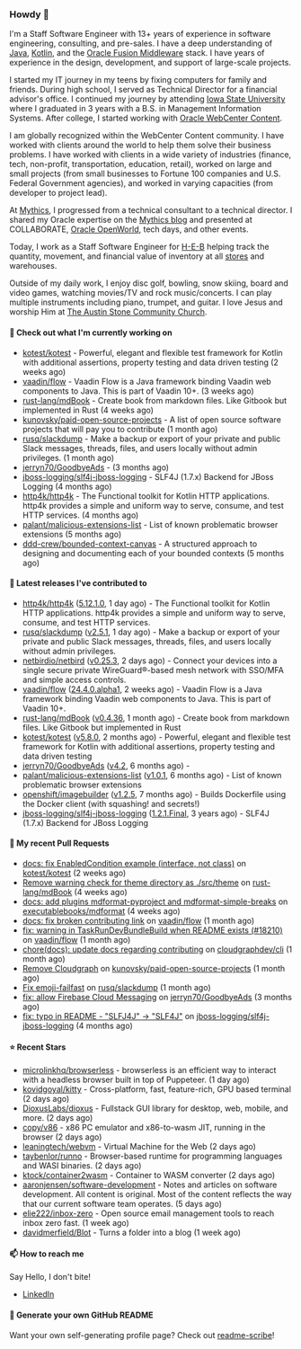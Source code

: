 ### Howdy 👋

I'm a Staff Software Engineer with 13+ years of experience in software engineering, consulting, and pre-sales. I have a deep understanding of [Java](https://www.oracle.com/java/), [Kotlin](https://kotlinlang.org/), and the [Oracle Fusion Middleware](https://www.oracle.com/middleware/) stack. I have years of experience in the design, development, and support of large-scale projects.

I started my IT journey in my teens by fixing computers for family and friends. During high school, I served as Technical Director for a financial advisor's office. I continued my journey by attending [Iowa State University](https://www.iastate.edu/) where I graduated in 3 years with a B.S. in Management Information Systems. After college, I started working with [Oracle WebCenter Content](https://docs.oracle.com/en/middleware/webcenter/content/12.2.1.4/).

I am globally recognized within the WebCenter Content community. I have worked with clients around the world to help them solve their business problems. I have worked with clients in a wide variety of industries (finance, tech, non-profit, transportation, education, retail), worked on large and small projects (from small businesses to Fortune 100 companies and U.S. Federal Government agencies), and worked in varying capacities (from developer to project lead).

At [Mythics](https://www.mythics.com/), I progressed from a technical consultant to a technical director. I shared my Oracle expertise on the [Mythics blog](https://mythics.com/blog/) and presented at COLLABORATE, [Oracle OpenWorld](https://www.oracle.com/cloudworld/), tech days, and other events.

Today, I work as a Staff Software Engineer for [H-E-B](https://digital.heb.com/) helping track the quantity, movement, and financial value of inventory at all [stores](https://heb.com/store-locations) and warehouses.

Outside of my daily work, I enjoy disc golf, bowling, snow skiing, board and video games, watching movies/TV and rock music/concerts. I can play multiple instruments including piano, trumpet, and guitar. I love Jesus and worship Him at [The Austin Stone Community Church](https://austinstone.org/).

#### 👷 Check out what I'm currently working on

- [kotest/kotest](https://github.com/kotest/kotest) - Powerful, elegant and flexible test framework for Kotlin with additional assertions, property testing and data driven testing (2 weeks ago)
- [vaadin/flow](https://github.com/vaadin/flow) - Vaadin Flow is a Java framework binding Vaadin web components to Java. This is part of Vaadin 10&#43;. (3 weeks ago)
- [rust-lang/mdBook](https://github.com/rust-lang/mdBook) - Create book from markdown files. Like Gitbook but implemented in Rust (4 weeks ago)
- [kunovsky/paid-open-source-projects](https://github.com/kunovsky/paid-open-source-projects) - A list of open source software projects that will pay you to contribute  (1 month ago)
- [rusq/slackdump](https://github.com/rusq/slackdump) - Make a backup or export of your private and public Slack messages, threads, files, and users locally without admin privileges. (1 month ago)
- [jerryn70/GoodbyeAds](https://github.com/jerryn70/GoodbyeAds) -  (3 months ago)
- [jboss-logging/slf4j-jboss-logging](https://github.com/jboss-logging/slf4j-jboss-logging) - SLF4J (1.7.x) Backend for JBoss Logging (4 months ago)
- [http4k/http4k](https://github.com/http4k/http4k) - The Functional toolkit for Kotlin HTTP applications. http4k provides a simple and uniform way to serve, consume, and test HTTP services. (4 months ago)
- [palant/malicious-extensions-list](https://github.com/palant/malicious-extensions-list) - List of known problematic browser extensions (5 months ago)
- [ddd-crew/bounded-context-canvas](https://github.com/ddd-crew/bounded-context-canvas) - A structured approach to designing and documenting each of your bounded contexts (5 months ago)

#### 🔭 Latest releases I've contributed to

- [http4k/http4k](https://github.com/http4k/http4k) ([5.12.1.0](https://github.com/http4k/http4k/releases/tag/5.12.1.0), 1 day ago) - The Functional toolkit for Kotlin HTTP applications. http4k provides a simple and uniform way to serve, consume, and test HTTP services.
- [rusq/slackdump](https://github.com/rusq/slackdump) ([v2.5.1](https://github.com/rusq/slackdump/releases/tag/v2.5.1), 1 day ago) - Make a backup or export of your private and public Slack messages, threads, files, and users locally without admin privileges.
- [netbirdio/netbird](https://github.com/netbirdio/netbird) ([v0.25.3](https://github.com/netbirdio/netbird/releases/tag/v0.25.3), 2 days ago) - Connect your devices into a single secure private WireGuard®-based mesh network with SSO/MFA and simple access controls.
- [vaadin/flow](https://github.com/vaadin/flow) ([24.4.0.alpha1](https://github.com/vaadin/flow/releases/tag/24.4.0.alpha1), 2 weeks ago) - Vaadin Flow is a Java framework binding Vaadin web components to Java. This is part of Vaadin 10&#43;.
- [rust-lang/mdBook](https://github.com/rust-lang/mdBook) ([v0.4.36](https://github.com/rust-lang/mdBook/releases/tag/v0.4.36), 1 month ago) - Create book from markdown files. Like Gitbook but implemented in Rust
- [kotest/kotest](https://github.com/kotest/kotest) ([v5.8.0](https://github.com/kotest/kotest/releases/tag/v5.8.0), 2 months ago) - Powerful, elegant and flexible test framework for Kotlin with additional assertions, property testing and data driven testing
- [jerryn70/GoodbyeAds](https://github.com/jerryn70/GoodbyeAds) ([v4.2](https://github.com/jerryn70/GoodbyeAds/releases/tag/v4.2), 6 months ago) - 
- [palant/malicious-extensions-list](https://github.com/palant/malicious-extensions-list) ([v1.0.1](https://github.com/palant/malicious-extensions-list/releases/tag/v1.0.1), 6 months ago) - List of known problematic browser extensions
- [openshift/imagebuilder](https://github.com/openshift/imagebuilder) ([v1.2.5](https://github.com/openshift/imagebuilder/releases/tag/v1.2.5), 7 months ago) - Builds Dockerfile using the Docker client (with squashing! and secrets!)
- [jboss-logging/slf4j-jboss-logging](https://github.com/jboss-logging/slf4j-jboss-logging) ([1.2.1.Final](https://github.com/jboss-logging/slf4j-jboss-logging/releases/tag/1.2.1.Final), 3 years ago) - SLF4J (1.7.x) Backend for JBoss Logging

#### 🔨 My recent Pull Requests

- [docs: fix EnabledCondition example (interface, not class)](https://github.com/kotest/kotest/pull/3810) on [kotest/kotest](https://github.com/kotest/kotest) (2 weeks ago)
- [Remove warning check for theme directory as ./src/theme](https://github.com/rust-lang/mdBook/pull/2263) on [rust-lang/mdBook](https://github.com/rust-lang/mdBook) (4 weeks ago)
- [docs: add plugins mdformat-pyproject and mdformat-simple-breaks](https://github.com/executablebooks/mdformat/pull/418) on [executablebooks/mdformat](https://github.com/executablebooks/mdformat) (4 weeks ago)
- [docs: fix broken contributing link](https://github.com/vaadin/flow/pull/18236) on [vaadin/flow](https://github.com/vaadin/flow) (1 month ago)
- [fix: warning in TaskRunDevBundleBuild when README exists (#18210)](https://github.com/vaadin/flow/pull/18226) on [vaadin/flow](https://github.com/vaadin/flow) (1 month ago)
- [chore(docs): update docs regarding contributing](https://github.com/cloudgraphdev/cli/pull/120) on [cloudgraphdev/cli](https://github.com/cloudgraphdev/cli) (1 month ago)
- [Remove Cloudgraph](https://github.com/kunovsky/paid-open-source-projects/pull/6) on [kunovsky/paid-open-source-projects](https://github.com/kunovsky/paid-open-source-projects) (1 month ago)
- [Fix emoji-failfast](https://github.com/rusq/slackdump/pull/246) on [rusq/slackdump](https://github.com/rusq/slackdump) (1 month ago)
- [fix: allow Firebase Cloud Messaging](https://github.com/jerryn70/GoodbyeAds/pull/444) on [jerryn70/GoodbyeAds](https://github.com/jerryn70/GoodbyeAds) (3 months ago)
- [fix: typo in README - &#34;SLFJ4J&#34; -&gt; &#34;SLF4J&#34;](https://github.com/jboss-logging/slf4j-jboss-logging/pull/38) on [jboss-logging/slf4j-jboss-logging](https://github.com/jboss-logging/slf4j-jboss-logging) (4 months ago)

#### ⭐ Recent Stars

- [microlinkhq/browserless](https://github.com/microlinkhq/browserless) - browserless is an efficient way to interact with a headless browser built in top of Puppeteer. (1 day ago)
- [kovidgoyal/kitty](https://github.com/kovidgoyal/kitty) - Cross-platform, fast, feature-rich, GPU based terminal (2 days ago)
- [DioxusLabs/dioxus](https://github.com/DioxusLabs/dioxus) - Fullstack GUI library for desktop, web, mobile, and more. (2 days ago)
- [copy/v86](https://github.com/copy/v86) - x86 PC emulator and x86-to-wasm JIT, running in the browser (2 days ago)
- [leaningtech/webvm](https://github.com/leaningtech/webvm) - Virtual Machine for the Web (2 days ago)
- [taybenlor/runno](https://github.com/taybenlor/runno) - Browser-based runtime for programming languages and WASI binaries. (2 days ago)
- [ktock/container2wasm](https://github.com/ktock/container2wasm) - Container to WASM converter (2 days ago)
- [aaronjensen/software-development](https://github.com/aaronjensen/software-development) - Notes and articles on software development. All content is original. Most of the content reflects the way that our current software team operates. (5 days ago)
- [elie222/inbox-zero](https://github.com/elie222/inbox-zero) - Open source email management tools to reach inbox zero fast. (1 week ago)
- [davidmerfield/Blot](https://github.com/davidmerfield/Blot) - Turns a folder into a blog (1 week ago)

#### 📫 How to reach me

Say Hello, I don't bite!

- [LinkedIn](https://www.linkedin.com/in/jonathanhult/)

#### 📖 Generate your own GitHub README

Want your own self-generating profile page? Check out [readme-scribe](https://github.com/muesli/readme-scribe)!
